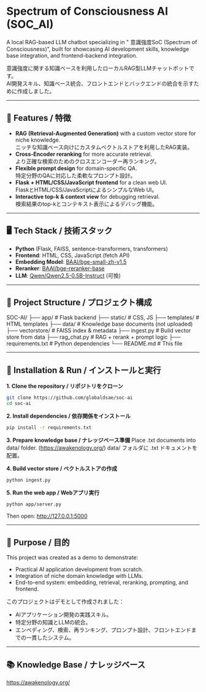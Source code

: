 # Spectrum of Consciousness AI (SOC_AI)

A local RAG-based LLM chatbot specializing in " 意識強度SoC (Spectrum of Consciousness)”, built for showcasing AI development skills, knowledge base integration, and frontend-backend integration.

意識強度に関する知識ベースを利用したローカルRAG型LLMチャットボットです。  
AI開発スキル、知識ベース統合、フロントエンドとバックエンドの統合を示すために作成しました。

---

## 🌟 Features / 特徴
- **RAG (Retrieval-Augmented Generation)** with a custom vector store for niche knowledge.  
  ニッチな知識ベース向けにカスタムベクトルストアを利用したRAG実装。
- **Cross-Encoder reranking** for more accurate retrieval.  
  より正確な検索のためのクロスエンコーダー再ランキング。
- **Flexible prompt design** for domain-specific QA.  
  特定分野のQAに対応した柔軟なプロンプト設計。
- **Flask + HTML/CSS/JavaScript frontend** for a clean web UI.  
  FlaskとHTML/CSS/JavaScriptによるシンプルなWeb UI。
- **Interactive top-k & context view** for debugging retrieval.  
  検索結果のtop-kとコンテキスト表示によるデバッグ機能。

---

## 🖥 Tech Stack / 技術スタック
- **Python** (Flask, FAISS, sentence-transformers, transformers)
- **Frontend**: HTML, CSS, JavaScript (fetch API)
- **Embedding Model**: [BAAI/bge-small-zh-v1.5](https://huggingface.co/BAAI/bge-small-zh-v1.5)
- **Reranker**: [BAAI/bge-reranker-base](https://huggingface.co/BAAI/bge-reranker-base)
- **LLM**: [Qwen/Qwen2.5-0.5B-Instruct](https://huggingface.co/Qwen/Qwen2.5-0.5B-Instruct) (可換)

---

## 📂 Project Structure / プロジェクト構成
SOC-AI/
├── app/ # Flask backend
├── static/ # CSS, JS
├── templates/ # HTML templates
├── data/ # Knowledge base documents (not uploaded)
├── vectorstore/ # FAISS index & metadata
├── ingest.py # Build vector store from data
├── rag_chat.py # RAG + rerank + prompt logic
├── requirements.txt # Python dependencies
└── README.md # This file


---

## 🚀 Installation & Run / インストールと実行
**1. Clone the repository / リポジトリをクローン**
```bash
git clone https://github.com/globaldsae/soc-ai
cd soc-ai
```

**2. Install dependencies / 依存関係をインストール**
```bash
pip install -r requirements.txt 
```

**3. Prepare knowledge base / ナレッジベース準備**
Place .txt documents into data/ folder. (https://awakenology.org/)
data/ フォルダに .txt ドキュメントを配置。

**4. Build vector store / ベクトルストアの作成**
```bash
python ingest.py
```
**5. Run the web app / Webアプリ実行**
```bash
python app/server.py
```
Then open: http://127.0.0.1:5000

---

## 🎯 Purpose / 目的
This project was created as a demo to demonstrate:
- Practical AI application development from scratch.
- Integration of niche domain knowledge with LLMs.
- End-to-end system: embedding, retrieval, reranking, prompting, and frontend.

このプロジェクトはデモとして作成されました：
- AIアプリケーション開発の実践スキル。
- 特定分野の知識とLLMの統合。
- エンベディング、検索、再ランキング、プロンプト設計、フロントエンドまでの一貫したシステム。

---

## 📚 Knowledge Base / ナレッジベース
https://awakenology.org/


